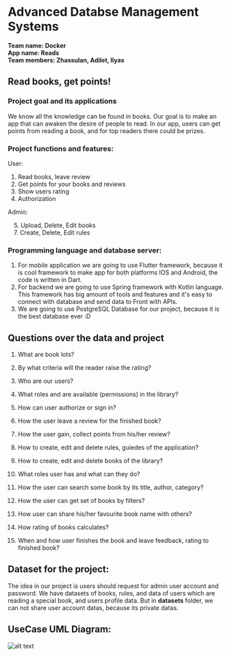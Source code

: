 # Advanced Databse Management Systems

**Team name: Docker**  
**App name: Reads**  
**Team members: Zhassulan, Adilet, Ilyas**  

## Read books, get points!

### Project goal and its applications

We know all the knowledge can be found in books. Our goal is to make an app that can awaken the desire of people to read. In our app, users can get points from reading a book, and for top readers there could be prizes.

### Project functions and features:
User: 
  1. Read books, leave review
  2. Get points for your books and reviews
  3. Show users rating
  4. Authorization
  
Admin:  

  &emsp;5. Upload, Delete, Edit books   
  &emsp;7. Create, Delete, Edit rules

### Programming language and database server:
1. For mobile application we are going to use Flutter framework, because it is cool framework to make app for both platforms IOS and Android, the code is written in Dart.
2. For backend we are going to use Spring framework with Kotlin language. This framework has big amount of tools and features and it's easy to connect with database and send data to Front with APIs.
3. We are going to use PostgreSQL Database for our project, because it is the best database ever :D


## Questions over the data and project
1. What are book lots?

2. By what criteria will the reader raise the rating?
 
3. Who are our users?

4. What roles and are available (permissions) in the library?

5. How can user authorize or sign in?
 
6. How the user leave a review for the finished book?
 
7. How the user gain, collect points from his/her review?
 
8. How to create, edit and delete rules, guiedes of the application?
 
9. How to create, edit and delete books of the library?
 
10. What roles user has and what can they do?
 
11. How the user can search some book by its title, author, category?
 
12. How the user can get set of books by filters?
 
13. How user can share his/her favourite book name with others?
 
14. How rating of books calculates?
 
15. When and how user finishes the book and leave feedback, rating to finished book?

## Dataset for the project:
The idea in our project is users should request for admin user account and password. We have datasets of books, rules, and data of users which are reading a special book, and users profile data. But in **datasets** folder, we can not share user account datas, because its private datas. 

 
 ## UseCase UML Diagram:
 
![alt text](https://github.com/suiebay/db_project/blob/main/Docker-UseCase-UML.png)
